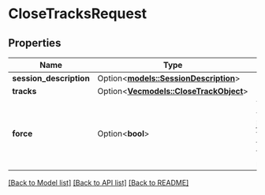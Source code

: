 # CloseTracksRequest

## Properties

Name | Type | Description | Notes
------------ | ------------- | ------------- | -------------
**session_description** | Option<[**models::SessionDescription**](SessionDescription.md)> |  | [optional]
**tracks** | Option<[**Vec<models::CloseTrackObject>**](CloseTrackObject.md)> |  | [optional]
**force** | Option<**bool**> | True if you want to stop just the data flow for the tracks, no WebRTC renegotiation | [optional]

[[Back to Model list]](../README.md#documentation-for-models) [[Back to API list]](../README.md#documentation-for-api-endpoints) [[Back to README]](../README.md)


